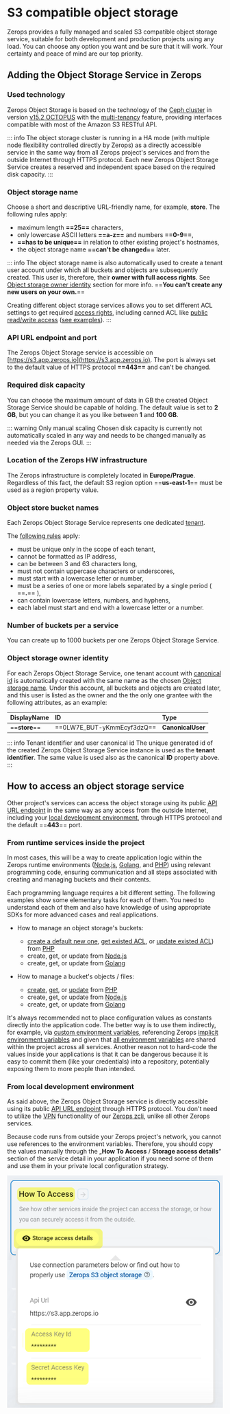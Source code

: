 # S3 compatible object storage

Zerops provides a fully managed and scaled S3 compatible object storage service, suitable for both development and production projects using any load. You can choose any option you want and be sure that it will work. Your certainty and peace of mind are our top priority.

## Adding the Object Storage Service in Zerops

### Used technology

Zerops Object Storage is based on the technology of the [Ceph cluster](https://docs.ceph.com/en/latest/architecture) in version [v15.2 OCTOPUS](https://docs.ceph.com/en/latest/releases/octopus) with the [multi-tenancy](https://docs.ceph.com/en/latest/radosgw/multitenancy) feature, providing interfaces compatible with most of the Amazon S3 RESTful API.

<!-- markdownlint-disable DOCSMD004 -->
::: info
The object storage cluster is running in a HA mode (with multiple node flexibility controlled directly by Zerops) as a directly accessible service in the same way from all Zerops project's services and from the outside Internet through HTTPS protocol. Each new Zerops Object Storage Service creates a reserved and independent space based on the required disk capacity.
:::
<!-- markdownlint-enable DOCSMD004 -->

### Object storage name

Choose a short and descriptive URL-friendly name, for example, **store**. The following rules apply:

* maximum length **==25==** characters,
* only lowercase ASCII letters **==a-z==** and numbers **==0-9==**,
* **==has to be unique==** in relation to other existing project's hostnames,
* the object storage name **==can't be changed==** later.

<!-- markdownlint-disable DOCSMD004 -->
::: info
The object storage name is also automatically used to create a tenant user account under which all buckets and objects are subsequently created. This user is, therefore, their **owner with full access rights**. See [Object storage owner identity](#object-storage-owner-identity) section for more info. ==**You can't create any new users on your own.**==

Creating different object storage services allows you to set different ACL settings to get required [access rights](https://docs.aws.amazon.com/AmazonS3/latest/userguide/acl-overview.html), including canned ACL like [public read/write access](https://docs.aws.amazon.com/AmazonS3/latest/userguide/acl-overview.html#canned-acl) ([see examples](/documentation/services/storage/s3.html#from-runtime-services-inside-the-project)).
:::
<!-- markdownlint-enable DOCSMD004 -->

### API URL endpoint and port

The Zerops Object Storage service is accessible on [https://s3.app.zerops.io](https://s3.app.zerops.io). The port is always set to the default value of HTTPS protocol **==443==** and can't be changed.

### Required disk capacity

You can choose the maximum amount of data in GB the created Object Storage Service should be capable of holding. The default value is set to **2 GB**, but you can change it as you like between **1** and **100 GB**.

<!-- markdownlint-disable DOCSMD004 -->
::: warning Only manual scaling
Chosen disk capacity is currently not automatically scaled in any way and needs to be changed manually as needed via the Zerops GUI.
:::
<!-- markdownlint-enable DOCSMD004 -->

### Location of the Zerops HW infrastructure

The Zerops infrastructure is completely located in **Europe/Prague**. Regardless of this fact, the default S3 region option ==**us-east-1**== must be used as a region property value.

### Object store bucket names

Each Zerops Object Storage Service represents one dedicated [tenant](https://docs.ceph.com/en/latest/radosgw/multitenancy).

The [following rules](https://docs.ceph.com/en/latest/radosgw/s3/bucketops/#constraints) apply:

* must be unique only in the scope of each tenant,
* cannot be formatted as IP address,
* can be between 3 and 63 characters long,
* must not contain uppercase characters or underscores,
* must start with a lowercase letter or number,
* must be a series of one or more labels separated by a single period ( ==**.**== ),
* can contain lowercase letters, numbers, and hyphens,
* each label must start and end with a lowercase letter or a number.

### Number of buckets per a service

You can create up to 1000 buckets per one Zerops Object Storage Service.

### Object storage owner identity

For each Zerops Object Storage Service, one tenant account with [canonical id](https://docs.aws.amazon.com/general/latest/gr/acct-identifiers.html) is automatically created with the same name as the chosen [Object storage name](#object-storage-name). Under this account, all buckets and objects are created later, and this user is listed as the owner and the the only one grantee with the following attributes, as an example:

|DisplayName  |ID                        |Type             |
|:------------|:-------------------------|:----------------|
|==**store**==|==0LW7E_BUT-yKmmEcyf3dzQ==|**CanonicalUser**|

<!-- markdownlint-disable DOCSMD004 -->
::: info Tenant identifier and user canonical id
The unique generated id of the created Zerops Object Storage Service instance is used as the **tenant identifier**. The same value is used also as the canonical **ID** property above.
:::
<!-- markdownlint-enable DOCSMD004 -->

## How to access an object storage service

Other project's services can access the object storage using its public [API URL endpoint](#api-url-endpoint-and-port) in the same way as any access from the outside Internet, including your [local development environment](/documentation/services/storage/s3.html#from-local-development-environment), through HTTPS protocol and the default ==**443**== port.

### From runtime services inside the project

In most cases, this will be a way to create application logic within the Zerops runtime environments ([Node.js](/documentation/services/runtimes/nodejs.html), [Golang](/documentation/services/runtimes/golang.html), and [PHP](/documentation/services/runtimes/php.html)) using relevant programming code, ensuring communication and all steps associated with creating and managing buckets and their contents.

Each programming language requires a bit different setting. The following examples show some elementary tasks for each of them. You need to understand each of them and also have knowledge of using appropriate SDKs for more advanced cases and real applications.

* How to manage an object storage's buckets:
  * [create a default new one](/knowledge-base/how-to-do/using-object-storage-in-php.html#creating-a-new-object-storage-bucket), [get existed ACL](/knowledge-base/how-to-do/using-object-storage-in-php.html#getting-an-existed-object-storage-bucket-acl-setting), or [update existed ACL](/knowledge-base/how-to-do/using-object-storage-in-php.html#update-an-existed-object-storage-bucket-acl)) from [PHP](/knowledge-base/how-to-do/using-object-storage-in-php.html)
  * create, get, or update from [Node.js](/knowledge-base/how-to-do/using-object-storage-in-nodejs.html)
  * create, get, or update from [Golang](/knowledge-base/how-to-do/using-object-storage-in-golang.html)

* How to manage a bucket's objects / files:
  * [create](/knowledge-base/how-to-do/using-object-storage-in-php.html#creating-an-object-storage-bucket), [get](/knowledge-base/how-to-do/using-object-storage-in-php.html#creating-an-object-storage-bucket), or [update](/knowledge-base/how-to-do/using-object-storage-in-php.html#creating-an-object-storage-bucket) from [PHP](/knowledge-base/how-to-do/using-object-storage-in-php.html)
  * create, get, or update from [Node.js](/knowledge-base/how-to-do/using-object-storage-in-nodejs.html)
  * create, get, or update from [Golang](/knowledge-base/how-to-do/using-object-storage-in-golang.html)

It's always recommended not to place configuration values as constants directly into the application code. The better way is to use them indirectly, for example, via [custom environment variables](/knowledge-base/best-practices/how-to-use-environment-variables-efficiently.html), referencing Zerops [implicit environment variables](/documentation/environment-variables/helper-variables.htm) and given that [all environment variables](/documentation/environment-variables/how-to-access.html) are shared within the project across all services. Another reason not to hard-code the values inside your applications is that it can be dangerous because it is easy to commit them (like your credentials) into a repository, potentially exposing them to more people than intended.

### From local development environment

As said above, the Zerops Object Storage service is directly accessible using its public [API URL endpoint](#api-url-endpoint-and-port) through HTTPS protocol. You don't need to utilize the [VPN](/documentation/cli/vpn.html) functionality of our [Zerops zcli](/documentation/cli/installation.html), unlike all other Zerops services.

Because code runs from outside your Zerops project's network, you cannot use references to the environment variables. Therefore, you should copy the values manually through the „**How To Access** / **Storage access details**“ section of the service detail in your application if you need some of them and use them in your private local configuration strategy.

![S3 Object Storage](./images/Object-Storage-Access-Details.png "Object Storage Access Details")
